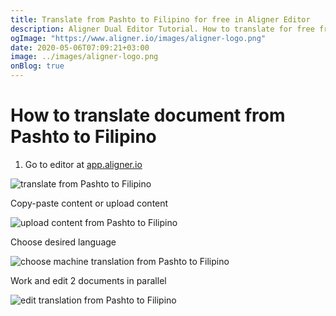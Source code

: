 ```yaml
---
title: Translate from Pashto to Filipino for free in Aligner Editor
description: Aligner Dual Editor Tutorial. How to translate for free from Pashto to Filipino. Aligner is multilingual document management platform. 
ogImage: "https://www.aligner.io/images/aligner-logo.png"
date: 2020-05-06T07:09:21+03:00
image: ../images/aligner-logo.png
onBlog: true
---
```


# How to translate document from Pashto to Filipino

1. Go to editor at [app.aligner.io](https://app.aligner.io "Aligner App web page")

![translate from Pashto to Filipino](../aligner-blank-editor.png "translate from Pashto to Filipino")

Copy-paste content or upload content

![upload content from Pashto to Filipino](../aligner-uploaded-document.png "upload content from Pashto to Filipino")

Choose desired language

![choose machine translation from Pashto to Filipino](../aligner-language-dropdown.png "choose machine translation from Pashto to Filipino")

Work and edit 2 documents in parallel

![edit translation from Pashto to Filipino](../aligner-double-sitded-editor.png "edit translation from Pashto to Filipino")

